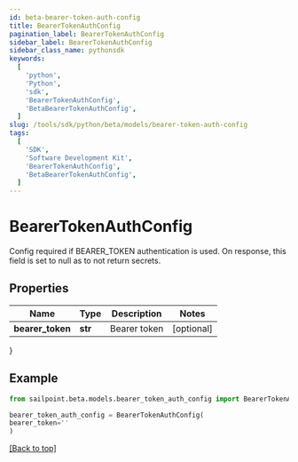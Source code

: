 ```yaml
---
id: beta-bearer-token-auth-config
title: BearerTokenAuthConfig
pagination_label: BearerTokenAuthConfig
sidebar_label: BearerTokenAuthConfig
sidebar_class_name: pythonsdk
keywords:
  [
    'python',
    'Python',
    'sdk',
    'BearerTokenAuthConfig',
    'BetaBearerTokenAuthConfig',
  ]
slug: /tools/sdk/python/beta/models/bearer-token-auth-config
tags:
  [
    'SDK',
    'Software Development Kit',
    'BearerTokenAuthConfig',
    'BetaBearerTokenAuthConfig',
  ]
---
```


# BearerTokenAuthConfig

Config required if BEARER_TOKEN authentication is used. On response, this field is set to null as to not return secrets.

## Properties

| Name             | Type    | Description  | Notes      |
| ---------------- | ------- | ------------ | ---------- |
| **bearer_token** | **str** | Bearer token | [optional] |

}

## Example

```python
from sailpoint.beta.models.bearer_token_auth_config import BearerTokenAuthConfig

bearer_token_auth_config = BearerTokenAuthConfig(
bearer_token=''
)

```

[[Back to top]](#)
